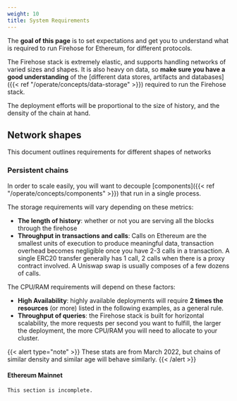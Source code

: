 ```yaml
---
weight: 10
title: System Requirements
---
```


The **goal of this page** is to set expectations and get you to understand what is required to run Firehose for Ethereum, for different protocols.

The Firehose stack is extremely elastic, and supports handling networks of varied sizes and shapes. It is also heavy on data, so **make sure you have a good understanding** of the [different data stores, artifacts and databases]({{< ref "/operate/concepts/data-storage" >}}) required to run the Firehose stack.

The deployment efforts will be proportional to the size of history, and the density of the chain at hand.


## Network shapes

This document outlines requirements for different shapes of networks

### Persistent chains

In order to scale easily, you will want to decouple [components]({{< ref "/operate/concepts/components" >}}) that run in a single process.

The storage requirements will vary depending on these metrics:

* **The length of history**: whether or not you are serving all the blocks through the firehose
* **Throughput in transactions and calls**: Calls on Ethereum are the smallest units of execution to produce meaningful data, transaction overhead becomes negligible once you have 2-3 calls in a transaction. A single ERC20 transfer generally has 1 call, 2 calls when there is a proxy contract involved. A Uniswap swap is usually composes of a few dozens of calls.

The CPU/RAM requirements will depend on these factors:

* **High Availability**: highly available deployments will require **2 times the resources** (or more) listed in the following examples, as a general rule.
* **Throughput of queries**: the Firehose stack is built for horizontal scalability, the more requests per second you want to fulfill, the larger the deployment, the more CPU/RAM you will need to allocate to your cluster.

{{< alert type="note" >}}
These stats are from March 2022, but chains of similar density and similar age will behave similarly.
{{< /alert >}}

#### Ethereum Mainnet

`This section is incomplete.`
